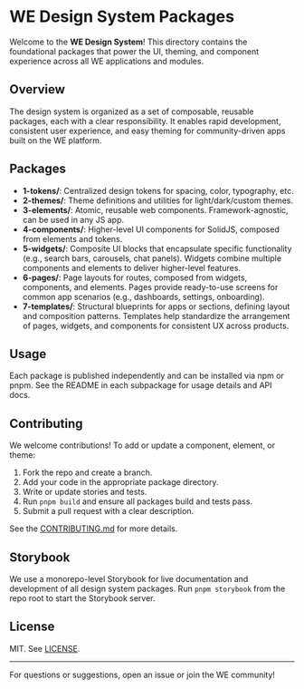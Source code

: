 # WE Design System Packages

Welcome to the **WE Design System**! This directory contains the foundational packages that power the UI, theming, and component experience across all WE applications and modules.

## Overview

The design system is organized as a set of composable, reusable packages, each with a clear responsibility. It enables rapid development, consistent user experience, and easy theming for community-driven apps built on the WE platform.

## Packages

- **1-tokens/**: Centralized design tokens for spacing, color, typography, etc.
- **2-themes/**: Theme definitions and utilities for light/dark/custom themes.
- **3-elements/**: Atomic, reusable web components. Framework-agnostic, can be used in any JS app.
- **4-components/**: Higher-level UI components for SolidJS, composed from elements and tokens.
- **5-widgets/**: Composite UI blocks that encapsulate specific functionality (e.g., search bars, carousels, chat panels). Widgets combine multiple components and elements to deliver higher-level features.
- **6-pages/**: Page layouts for routes, composed from widgets, components, and elements. Pages provide ready-to-use screens for common app scenarios (e.g., dashboards, settings, onboarding).
- **7-templates/**: Structural blueprints for apps or sections, defining layout and composition patterns. Templates help standardize the arrangement of pages, widgets, and components for consistent UX across products.

## Usage

Each package is published independently and can be installed via npm or pnpm. See the README in each subpackage for usage details and API docs.

## Contributing

We welcome contributions! To add or update a component, element, or theme:

1. Fork the repo and create a branch.
2. Add your code in the appropriate package directory.
3. Write or update stories and tests.
4. Run `pnpm build` and ensure all packages build and tests pass.
5. Submit a pull request with a clear description.

See the [CONTRIBUTING.md](../../CONTRIBUTING.md) for more details.

## Storybook

We use a monorepo-level Storybook for live documentation and development of all design system packages. Run `pnpm storybook` from the repo root to start the Storybook server.

## License

MIT. See [LICENSE](../../LICENSE).

---

For questions or suggestions, open an issue or join the WE community!
